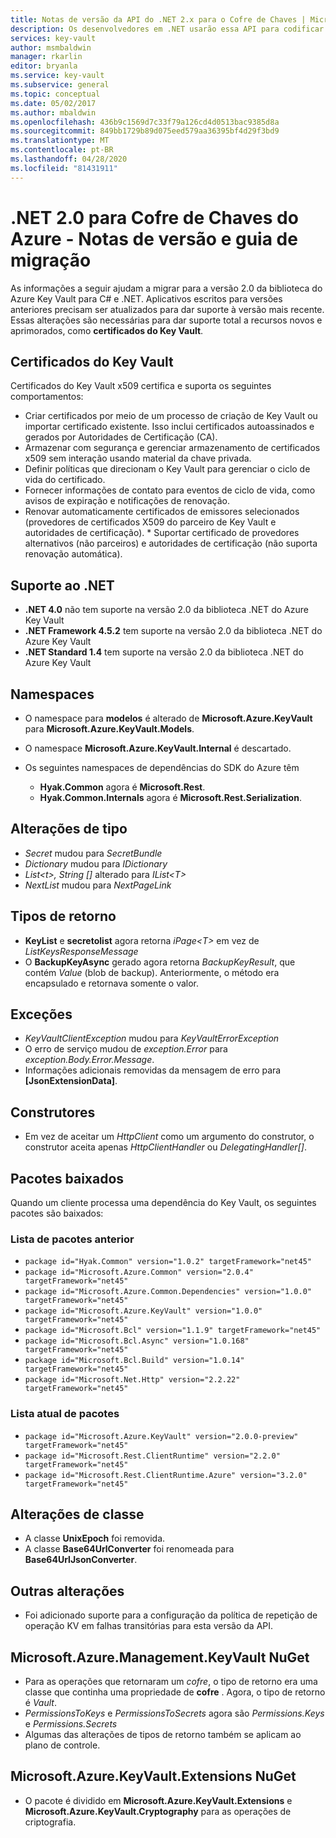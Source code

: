 ```yaml
---
title: Notas de versão da API do .NET 2.x para o Cofre de Chaves | Microsoft Docs
description: Os desenvolvedores em .NET usarão essa API para codificar para o Cofre de Chaves do Azure
services: key-vault
author: msmbaldwin
manager: rkarlin
editor: bryanla
ms.service: key-vault
ms.subservice: general
ms.topic: conceptual
ms.date: 05/02/2017
ms.author: mbaldwin
ms.openlocfilehash: 436b9c1569d7c33f79a126cd4d0513bac9385d8a
ms.sourcegitcommit: 849bb1729b89d075eed579aa36395bf4d29f3bd9
ms.translationtype: MT
ms.contentlocale: pt-BR
ms.lasthandoff: 04/28/2020
ms.locfileid: "81431911"
---
```

# <a name="azure-key-vault-net-20---release-notes-and-migration-guide"></a>.NET 2.0 para Cofre de Chaves do Azure - Notas de versão e guia de migração
As informações a seguir ajudam a migrar para a versão 2.0 da biblioteca do Azure Key Vault para C# e .NET.  Aplicativos escritos para versões anteriores precisam ser atualizados para dar suporte à versão mais recente.  Essas alterações são necessárias para dar suporte total a recursos novos e aprimorados, como **certificados do Key Vault**.

## <a name="key-vault-certificates"></a>Certificados do Key Vault

Certificados do Key Vault x509 certifica e suporta os seguintes comportamentos:  

* Criar certificados por meio de um processo de criação de Key Vault ou importar certificado existente. Isso inclui certificados autoassinados e gerados por Autoridades de Certificação (CA).
* Armazenar com segurança e gerenciar armazenamento de certificados x509 sem interação usando material da chave privada.  
* Definir políticas que direcionam o Key Vault para gerenciar o ciclo de vida do certificado.  
* Fornecer informações de contato para eventos de ciclo de vida, como avisos de expiração e notificações de renovação.  
* Renovar automaticamente certificados de emissores selecionados (provedores de certificados X509 do parceiro de Key Vault e autoridades de certificação). * Suportar certificado de provedores alternativos (não parceiros) e autoridades de certificação (não suporta renovação automática).  

## <a name="net-support"></a>Suporte ao .NET

* **.NET 4.0** não tem suporte na versão 2.0 da biblioteca .NET do Azure Key Vault
* **.NET Framework 4.5.2** tem suporte na versão 2.0 da biblioteca .NET do Azure Key Vault
* **.NET Standard 1.4** tem suporte na versão 2.0 da biblioteca .NET do Azure Key Vault

## <a name="namespaces"></a>Namespaces

* O namespace para **modelos** é alterado de **Microsoft.Azure.KeyVault** para **Microsoft.Azure.KeyVault.Models**.
* O namespace **Microsoft.Azure.KeyVault.Internal** é descartado.
* Os seguintes namespaces de dependências do SDK do Azure têm 

    - **Hyak.Common** agora é **Microsoft.Rest**.
    - **Hyak.Common.Internals** agora é **Microsoft.Rest.Serialization**.

## <a name="type-changes"></a>Alterações de tipo

* *Secret* mudou para *SecretBundle*
* *Dictionary* mudou para *IDictionary*
* *List\<t>, String []* alterado para *IList\<T>*
* *NextList* mudou para *NextPageLink*

## <a name="return-types"></a>Tipos de retorno

* **KeyList** e **secretolist** agora retorna *iPage\<T>* em vez de *ListKeysResponseMessage*
* O **BackupKeyAsync** gerado agora retorna *BackupKeyResult*, que contém *Value* (blob de backup). Anteriormente, o método era encapsulado e retornava somente o valor.

## <a name="exceptions"></a>Exceções

* *KeyVaultClientException* mudou para *KeyVaultErrorException*
* O erro de serviço mudou de *exception.Error* para *exception.Body.Error.Message*.
* Informações adicionais removidas da mensagem de erro para **[JsonExtensionData]**.

## <a name="constructors"></a>Construtores

* Em vez de aceitar um *HttpClient* como um argumento do construtor, o construtor aceita apenas *HttpClientHandler* ou *DelegatingHandler[]*.

## <a name="downloaded-packages"></a>Pacotes baixados

Quando um cliente processa uma dependência do Key Vault, os seguintes pacotes são baixados:

### <a name="previous-package-list"></a>Lista de pacotes anterior

* `package id="Hyak.Common" version="1.0.2" targetFramework="net45"`
* `package id="Microsoft.Azure.Common" version="2.0.4" targetFramework="net45"`
* `package id="Microsoft.Azure.Common.Dependencies" version="1.0.0" targetFramework="net45"`
* `package id="Microsoft.Azure.KeyVault" version="1.0.0" targetFramework="net45"`
* `package id="Microsoft.Bcl" version="1.1.9" targetFramework="net45"`
* `package id="Microsoft.Bcl.Async" version="1.0.168" targetFramework="net45"`
* `package id="Microsoft.Bcl.Build" version="1.0.14" targetFramework="net45"`
* `package id="Microsoft.Net.Http" version="2.2.22" targetFramework="net45"`

### <a name="current-package-list"></a>Lista atual de pacotes

* `package id="Microsoft.Azure.KeyVault" version="2.0.0-preview" targetFramework="net45"`
* `package id="Microsoft.Rest.ClientRuntime" version="2.2.0" targetFramework="net45"`
* `package id="Microsoft.Rest.ClientRuntime.Azure" version="3.2.0" targetFramework="net45"`

## <a name="class-changes"></a>Alterações de classe

* A classe **UnixEpoch** foi removida.
* A classe **Base64UrlConverter** foi renomeada para **Base64UrlJsonConverter**.

## <a name="other-changes"></a>Outras alterações

* Foi adicionado suporte para a configuração da política de repetição de operação KV em falhas transitórias para esta versão da API.

## <a name="microsoftazuremanagementkeyvault-nuget"></a>Microsoft.Azure.Management.KeyVault NuGet

* Para as operações que retornaram um *cofre*, o tipo de retorno era uma classe que continha uma propriedade de **cofre** . Agora, o tipo de retorno é *Vault*.
* *PermissionsToKeys* e *PermissionsToSecrets* agora são *Permissions.Keys* e *Permissions.Secrets*
* Algumas das alterações de tipos de retorno também se aplicam ao plano de controle.

## <a name="microsoftazurekeyvaultextensions-nuget"></a>Microsoft.Azure.KeyVault.Extensions NuGet

* O pacote é dividido em **Microsoft.Azure.KeyVault.Extensions** e **Microsoft.Azure.KeyVault.Cryptography** para as operações de criptografia.

